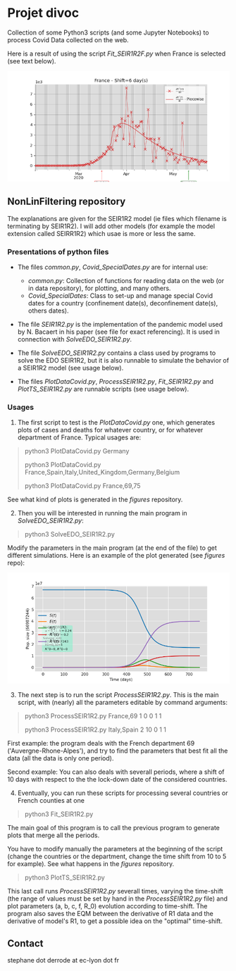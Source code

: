 # Projet divoc

Collection of some  Python3 scripts (and some Jupyter Notebooks) to process Covid Data collected on the web. 

<!--The programs are based on the Kalman-like filters implemented by Roger R Labbe Jr. in the [FilterPy](https://filterpy.readthedocs.io/en/latest/index.html) python module. -->


Here is a result of using the script _Fit\_SEIR1R2F.py_ when France is selected (see text below).

![Image fit France](./France_DiffR1_BothFit_Shift6.png "Fir result for France")



## NonLinFiltering repository

The explanations are given for the SEIR1R2 model (ie files which filename is terminating by SEIR1R2). I will add other models (for example the model extension called SEIRR1R2) which usae is more or less the same.

### Presentations of python files

- The files _common.py_, _Covid\_SpecialDates.py_ are for internal use:
   
    + *common.py*: Collection of functions for reading data on the web (or in data repository), for plotting, and many others.
    + *Covid_SpecialDates*: Class to set-up and manage special Covid dates for a country (confinement date(s), deconfinement date(s), others dates).

- The file _SEIR1R2.py_ is the implementation of the pandemic model used by N. Bacaert in his paper (see file for exact referencing). It is used in connection with _SolveEDO\_SEIR1R2.py_.
      
- The file _SolveEDO\_SEIR1R2.py_ contains a class used by programs to solve the EDO SEIR1R2, but it is also runnable to simulate the behavior of a SEIR1R2 model (see usage below).

- The files _PlotDataCovid.py_, _ProcessSEIR1R2.py_, _Fit\_SEIR1R2.py_ and _PlotTS\_SEIR1R2.py_ are runnable scripts (see usage below).

### Usages

1. The first script to test is the _PlotDataCovid.py_ one, which generates plots of cases and deaths for whatever country, or for whatever department of France. Typical usages are:

> python3 PlotDataCovid.py Germany
> 
> python3 PlotDataCovid.py France,Spain,Italy,United_Kingdom,Germany,Belgium
> 
> python3 PlotDataCovid.py France,69,75


See what kind of plots is generated in the _figures_ repository.


2. Then you will be interested in running the main program in _SolveEDO\_SEIR1R2.py_:

> python3 SolveEDO_SEIR1R2.py

Modify the parameters in the main program (at the end of the file) to get different simulations. Here is an example of the plot generated (see _figures_ repo):

![SEIR1R2 simulation](./SEIR1R2model_01234.png "SEIR1R2 simulation")

3. The next step is to run the script _ProcessSEIR1R2.py_. This is the main script, with (nearly) all the parameters editable by command arguments:

> python3 ProcessSEIR1R2.py France,69 1 0 0 1 1
> 
> python3 ProcessSEIR1R2.py Italy,Spain 2 10 0 1 1

First example: the program deals with the French department 69 ('Auvergne-Rhone-Alpes'), and try to find the parameters that best fit all the data (all the data is only one period). 
    
Second example: You can also deals with severall periods, where a shift of 10 days with respect to the the lock-down date of the considered countries.

4. Eventually, you can run these scripts for processing several countries or French counties at one

> python3 Fit_SEIR1R2.py

The main goal of this program is to call the previous program to generate plots that merge all the periods. 

You have to modify manually the parameters at the beginning of the script (change the countries or the department, change the time shift from 10 to 5 for example).
See what happens in the _figures_ repository.
    
> python3 PlotTS_SEIR1R2.py

This last call runs _ProcessSEIR1R2.py_ severall times, varying the time-shift (the range of values must be set by hand in the _ProcessSEIR1R2.py_ file) and plot parameters (a, b, c, f, R_0) evolution according to time-shift. The program also saves the EQM between the derivative of R1 data and the derivative of model's R1, to get a possible idea on the "optimal" time-shift.

## Contact

stephane dot derrode at ec-lyon dot fr

